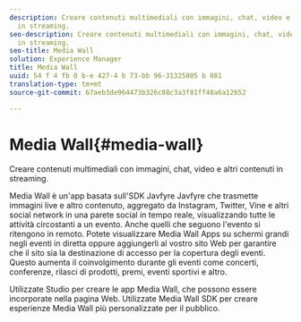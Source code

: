 ```yaml
---
description: Creare contenuti multimediali con immagini, chat, video e altri contenuti
  in streaming.
seo-description: Creare contenuti multimediali con immagini, chat, video e altri contenuti
  in streaming.
seo-title: Media Wall
solution: Experience Manager
title: Media Wall
uuid: 54 f 4 fb 0 b-e 427-4 b 73-bb 96-31325805 b 081
translation-type: tm+mt
source-git-commit: 67aeb3de964473b326c88c3a3f81ff48a6a12652

---
```



# Media Wall{#media-wall}

Creare contenuti multimediali con immagini, chat, video e altri contenuti in streaming.

Media Wall è un'app basata sull'SDK Javfyre Javfyre che trasmette immagini live e altro contenuto, aggregato da Instagram, Twitter, Vine e altri social network in una parete social in tempo reale, visualizzando tutte le attività circostanti a un evento. Anche quelli che seguono l'evento si ritengono in remoto. Potete visualizzare Media Wall Apps su schermi grandi negli eventi in diretta oppure aggiungerli al vostro sito Web per garantire che il sito sia la destinazione di accesso per la copertura degli eventi. Questo aumenta il coinvolgimento durante gli eventi come concerti, conferenze, rilasci di prodotti, premi, eventi sportivi e altro.

Utilizzate Studio per creare le app Media Wall, che possono essere incorporate nella pagina Web. Utilizzate Media Wall SDK per creare esperienze Media Wall più personalizzate per il pubblico.
